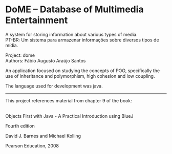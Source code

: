 # DoME – Database of Multimedia Entertainment

A system for storing information about various types of media. <br />
PT-BR: Um sistema para armazenar informações sobre diversos tipos de mídia.

Project: dome <br />
Authors: Fábio Augusto Araújo Santos

An application focused on studying the concepts of POO, specifically the use of inheritance and polymorphism, high cohesion and low coupling.

The language used for development was java.

---

This project references material from chapter 9 of the book: <br /> <br />

Objects First with Java - A Practical Introduction using BlueJ

Fourth edition

David J. Barnes and Michael Kolling

Pearson Education, 2008

